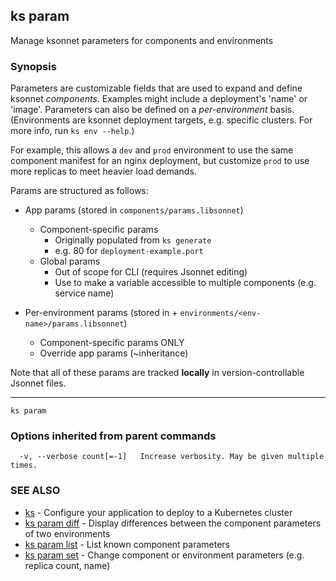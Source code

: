 ## ks param

Manage ksonnet parameters for components and environments

### Synopsis



Parameters are customizable fields that are used to expand and define ksonnet
*components*. Examples might include a deployment's 'name' or 'image'. Parameters
can also be defined on a *per-environment* basis. (Environments are ksonnet
deployment targets, e.g. specific clusters. For more info, run `ks env --help`.)

For example, this allows a `dev` and `prod` environment to use the same component
manifest for an nginx deployment, but customize `prod` to use more replicas to meet
heavier load demands.

Params are structured as follows:

* App params (stored in `components/params.libsonnet`)
    * Component-specific params
        * Originally populated from `ks generate`
        * e.g. 80 for `deployment-example.port`
    * Global params
        * Out of scope for CLI (requires Jsonnet editing)
        * Use to make a variable accessible to multiple components (e.g. service name)

* Per-environment params (stored in + `environments/<env-name>/params.libsonnet`)
    * Component-specific params ONLY
    * Override app params (~inheritance)

Note that all of these params are tracked **locally** in version-controllable
Jsonnet files.

----


```
ks param
```

### Options inherited from parent commands

```
  -v, --verbose count[=-1]   Increase verbosity. May be given multiple times.
```

### SEE ALSO
* [ks](ks.md)	 - Configure your application to deploy to a Kubernetes cluster
* [ks param diff](ks_param_diff.md)	 - Display differences between the component parameters of two environments
* [ks param list](ks_param_list.md)	 - List known component parameters
* [ks param set](ks_param_set.md)	 - Change component or environment parameters (e.g. replica count, name)

